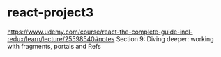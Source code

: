 # react-project3
https://www.udemy.com/course/react-the-complete-guide-incl-redux/learn/lecture/25598540#notes
Section 9: Diving deeper: working with fragments, portals and Refs